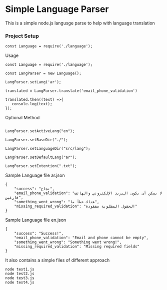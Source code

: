 # Simple Language Parser

This is a simple node.js langusge parse to help with language translation

### Project Setup ###



```
const Language = require('./language');
```


Usage

```
const Language = require('./language');

const LangParser = new Language();

LangParser.setLang('ar');

translated = LangParser.translate('email_phone_validation')

translated.then((text) =>{
   console.log(text);
});

```

Optional Method

```

LangParser.setActiveLang("en");

LangParser.setBaseDir("./");

LangParser.setLanguageDir("src/lang");

LangParser.setDefaultLang("ar");

LangParser.setExtention(".txt");

```

Sample Language file ar.json

```
{
    "success": "نجاح",
    "email_phone_validation": "لا يمكن أن يكون البريد الإلكتروني والهاتف فارغين",
    "something_went_wrong": "هناك خطأ ما",
    "missing_required_validation": "الحقول المطلوبة مفقودة"
}
```

Sample Language file en.json

```
{
    "success": "Success!",
    "email_phone_validation": "Email and phone cannot be empty",
    "something_went_wrong": "Something went wrong!",
    "missing_required_validation": "Missing required fields"
}
```


It also contains a simple files of different approach

```
node test1.js
node test2.js
node test3.js
node test4.js
```